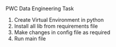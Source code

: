 PWC Data Engineering Task

1. Create Virtual Environment in python
2. Install all lib from requirements file
3. Make changes in config file as required
4. Run main file

